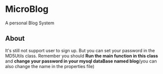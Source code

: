 # MicroBlog
 A personal Blog System
 
## About

It's  still not support user to sign up. But you can set your password in the MD5Utils class. Remember you should **Run the main function in this class** and **change your password in your mysql dataBase named blog**(you can also change the name in the properties file)
